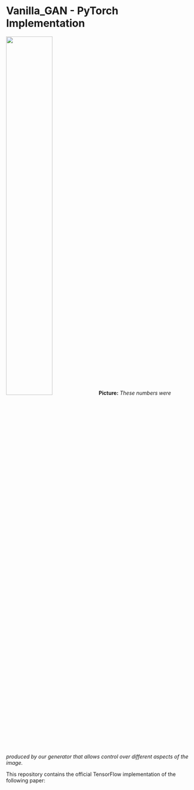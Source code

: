 # Vanilla_GAN - PyTorch Implementation
<img src="https://user-images.githubusercontent.com/50144683/228511407-72eafe5e-106d-4be5-8c45-9054a285c5d8.gif" width=50% height=50%>**Picture:** 
_These numbers were produced by our generator that allows control over different aspects of the image._


This repository contains the official TensorFlow implementation of the following paper:

